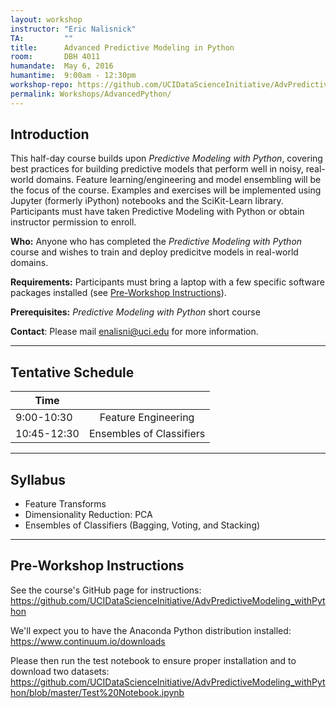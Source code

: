 ```yaml
---
layout: workshop
instructor: "Eric Nalisnick"
TA: 		""
title: 		Advanced Predictive Modeling in Python
room:		DBH 4011
humandate:	May 6, 2016
humantime:	9:00am - 12:30pm 
workshop-repo: https://github.com/UCIDataScienceInitiative/AdvPredictiveModeling_withPython
permalink: Workshops/AdvancedPython/
---
```


## Introduction

This half-day course builds upon *Predictive Modeling with Python*, covering best practices for building predictive models that perform well in noisy, real-world domains.  Feature learning/engineering and model ensembling will be the focus of the course.  Examples and exercises will be implemented using Jupyter (formerly iPython) notebooks and the SciKit-Learn library.  Participants must have taken Predictive Modeling with Python or obtain instructor permission to enroll.

**Who:** Anyone who has completed the *Predictive Modeling with Python* course and wishes to train and deploy predicitve models in real-world domains.

**Requirements:** Participants must bring a laptop with a few specific software packages installed (see [Pre-Workshop Instructions](#Instructions)). 

**Prerequisites:** *Predictive Modeling with Python* short course

**Contact**: Please mail [enalisni@uci.edu](mailto:enalisni@uci.edu) for more information.

* * *



## <a name="Schedule"></a>Tentative Schedule

| Time	       	|           	|
| ------------- |:-------------:|
| 9:00-10:30    | Feature Engineering 		|
| 10:45-12:30   | Ensembles of Classifiers   	|

* * *



## <a name="Syllabus"></a>Syllabus

* Feature Transforms
* Dimensionality Reduction: PCA
* Ensembles of Classifiers (Bagging, Voting, and Stacking)

* * *


## <a name="Instructions"></a>Pre-Workshop Instructions

See the course's GitHub page for instructions: <https://github.com/UCIDataScienceInitiative/AdvPredictiveModeling_withPython>

We'll expect you to have the Anaconda Python distribution installed: <https://www.continuum.io/downloads>

Please then run the test notebook to ensure proper installation and to download two datasets: <https://github.com/UCIDataScienceInitiative/AdvPredictiveModeling_withPython/blob/master/Test%20Notebook.ipynb>
